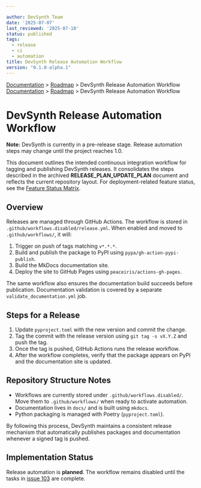 ```yaml
---

author: DevSynth Team
date: '2025-07-07'
last_reviewed: '2025-07-10'
status: published
tags:
  - release
  - ci
  - automation
title: DevSynth Release Automation Workflow
version: "0.1.0-alpha.1"
---
```

<div class="breadcrumbs">
<a href="../index.md">Documentation</a> &gt; <a href="index.md">Roadmap</a> &gt; DevSynth Release Automation Workflow
</div>

<div class="breadcrumbs">
<a href="../index.md">Documentation</a> &gt; <a href="index.md">Roadmap</a> &gt; DevSynth Release Automation Workflow
</div>

# DevSynth Release Automation Workflow

**Note:** DevSynth is currently in a pre-release stage. Release automation steps may change until the project reaches 1.0.

This document outlines the intended continuous integration workflow for tagging and publishing DevSynth releases. It consolidates the steps described in the archived **RELEASE_PLAN_UPDATE_PLAN** document and reflects the current repository layout. For deployment-related feature status, see the [Feature Status Matrix](../implementation/feature_status_matrix.md).

## Overview

Releases are managed through GitHub Actions. The workflow is stored in `.github/workflows.disabled/release.yml`. When enabled and moved to `.github/workflows/`, it will:

1. Trigger on push of tags matching `v*.*.*`.
2. Build and publish the package to PyPI using `pypa/gh-action-pypi-publish`.
3. Build the MkDocs documentation site.
4. Deploy the site to GitHub Pages using `peaceiris/actions-gh-pages`.

The same workflow also ensures the documentation build succeeds before publication. Documentation validation is covered by a separate `validate_documentation.yml` job.

## Steps for a Release

1. Update `pyproject.toml` with the new version and commit the change.
2. Tag the commit with the release version using `git tag -s vX.Y.Z` and push the tag.
3. Once the tag is pushed, GitHub Actions runs the release workflow.
4. After the workflow completes, verify that the package appears on PyPI and the documentation site is updated.

## Repository Structure Notes

- Workflows are currently stored under `.github/workflows.disabled/`. Move them to `.github/workflows/` when ready to activate automation.
- Documentation lives in `docs/` and is built using `mkdocs`.
- Python packaging is managed with Poetry (`pyproject.toml`).

By following this process, DevSynth maintains a consistent release mechanism that automatically publishes packages and documentation whenever a signed tag is pushed.
## Implementation Status

Release automation is **planned**. The workflow remains disabled until the tasks
in [issue 103](../../issues/103.md) are complete.
